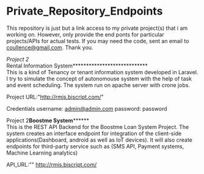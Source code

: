 # Private_Repository_Endpoints
This repository is just but a link access to my private project(s) that i am working on. However, only provide the end ponts for particular projects/APIs for actual tests. If you may need the code, sent an email to coullence@gmail.com. Thank you.  

<!-- Boostme System  -->
*Project 2* <br>
Rental Information System****************************<br>
This is a kind of Tenancy or tenant information system developed in Laravel. I try to simulate the concept of autonomouse system with the help of task and event scheduling. The system run on apache server with crone jobs. 

Project URL:"http://rmis.biscript.com/"

Credentials 
username: admin@admin.com
password: password


<!-- Project 2  -->
Project 2**********************Boostme System****************************<br>
This is the REST API Backend for the Boostme Loan System Project. The system creates an interface endpoint for integration of the client-side applications(Dashboard, android as well as IoT devices). It will also create endpoints for third-party service such as (SMS API, Payment systems, Machine Learning analytics)

API_URL:""
http://rmis.biscript.com/
<!--  -->
